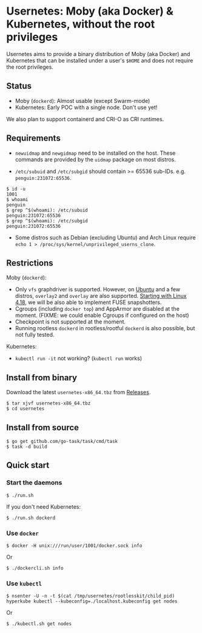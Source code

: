 # Usernetes: Moby (aka Docker) & Kubernetes, without the root privileges

Usernetes aims to provide a binary distribution of Moby (aka Docker) and Kubernetes that can be installed under a user's `$HOME` and does not require the root privileges.

## Status

* Moby (`dockerd`): Almost usable (except Swarm-mode)
* Kubernetes: Early POC with a single node. Don't use yet!

We also plan to support containerd and CRI-O as CRI runtimes.

## Requirements

* `newuidmap` and `newgidmap` need to be installed on the host. These commands are provided by the `uidmap` package on most distros.

* `/etc/subuid` and `/etc/subgid` should contain >= 65536 sub-IDs. e.g. `penguin:231072:65536`.

```console
$ id -u
1001
$ whoami
penguin
$ grep ^$(whoami): /etc/subuid
penguin:231072:65536
$ grep ^$(whoami): /etc/subgid
penguin:231072:65536
```

* Some distros such as Debian (excluding Ubuntu) and Arch Linux require `echo 1 > /proc/sys/kernel/unprivileged_userns_clone`.

## Restrictions

Moby (`dockerd`):
* Only `vfs` graphdriver is supported. However, on [Ubuntu](http://kernel.ubuntu.com/git/ubuntu/ubuntu-artful.git/commit/fs/overlayfs?h=Ubuntu-4.13.0-25.29&id=0a414bdc3d01f3b61ed86cfe3ce8b63a9240eba7) and a few distros, `overlay2` and `overlay` are also supported. [Starting with Linux 4.18](https://www.phoronix.com/scan.php?page=news_item&px=Linux-4.18-FUSE), we will be also able
 to implement FUSE snapshotters.
* Cgroups (including `docker top`) and AppArmor are disabled at the moment. (FIXME: we could enable Cgroups if configured on the host)
* Checkpoint is not supported at the moment.
* Running rootless `dockerd` in rootless/rootful `dockerd` is also possible, but not fully tested.

Kubernetes:
* `kubectl run -it` not working? (`kubectl run` works)

## Install from binary

Download the latest `usernetes-x86_64.tbz` from [Releases](https://github.com/rootless-containers/usernetes/releases).

```console
$ tar xjvf usernetes-x86_64.tbz
$ cd usernetes
```

## Install from source

```console
$ go get github.com/go-task/task/cmd/task
$ task -d build
```

## Quick start

### Start the daemons

```console
$ ./run.sh
```

If you don't need Kubernetes:
```console
$ ./run.sh dockerd
```

### Use `docker`

```console
$ docker -H unix:///run/user/1001/docker.sock info
```

Or

```console
$ ./dockercli.sh info
```

### Use `kubectl`

```console
$ nsenter -U -n -t $(cat /tmp/usernetes/rootlesskit/child_pid) hyperkube kubectl --kubeconfig=./localhost.kubeconfig get nodes
```

Or

```console
$ ./kubectl.sh get nodes
```
